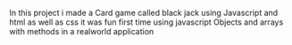 In this project i made a Card game called black jack using Javascript and html as well as css
it was fun first time using javascript Objects and arrays with methods in a realworld application
